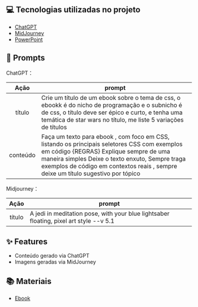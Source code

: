 
## 💻 Tecnologias utilizadas no projeto

- [ChatGPT](https://chat.openai.com/) 
- [MidJourney](https://www.midjourney.com/app/)
- [PowerPoint](https://www.microsoft.com/en/microsoft-365/powerpoint)

## 🧠 Prompts


ChatGPT：

|   Ação   | prompt                                                                                                                                                                                                                                                                         |
| :------: | ------------------------------------------------------------------------------------------------------------------------------------------------------------------------------------------------------------------------------------------------------------------------------ |
|  título  | Crie um título de um ebook sobre o tema de css, o ebookk é do nicho de programação e o subnicho é de css, o título deve ser épico e curto, e tenha uma temática de star wars no título, me liste 5 variações de títulos                                                        |
| conteúdo | Faça um texto para ebook , com foco em CSS, listando os principais seletores CSS com exemplos em código {REGRAS} Explique sempre de uma maneira simples Deixe o texto enxuto, Sempre traga exemplos de código em contextos reais , sempre deixe um título sugestivo por tópico |


Midjourney：

|  Ação  | prompt                                                                                 |
| :----: | -------------------------------------------------------------------------------------- |
| título | A jedi in meditation pose, with your blue lightsaber floating, pixel art style --v 5.1 |

## ✨ Features

- Conteúdo gerado via ChatGPT
- Imagens geradas via MidJourney

## 📚 Materiais

- [Ebook](https://www.linkedin.com/comm/feed/update/urn%3Ali%3AugcPost%3A7260351299190214657?lipi=urn%3Ali%3Apage%3Aemail_email_notification_single_content_processing_complete_01%3B9ceVeZF0RyK5FzsyEyJFHw%3D%3D&midToken=AQEzXI4cXjaANQ&midSig=0n6wYNylibdXw1&trk=eml-email_notification_single_content_processing_complete_01-hero_notification_cta-0-1ep~cta&trkEmail=eml-email_notification_single_content_processing_complete_01-hero_notification_cta-0-1ep~cta-null-nhhtfv~m37mtmax~kd-null-null&eid=nhhtfv-m37mtmax-kd&otpToken=MTMwMTFjZTAxMzJlY2ZjY2I2MjkwZmViNDExZGU2YjQ4ZmNkZDU0OTkwYTY4ZTZlN2JkYTA2NmI0YjU5NWZmM2Y3ZDFkNmU5NTJmMmNkZDU0Mjk5ZDFjMWE0MWQ1NWFlNWZjZmI2ZTU4MmNlNjUwYzY2ZDMyM2Q3LDEsMQ%3D%3D)
